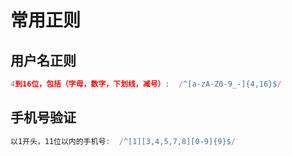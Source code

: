    # 常用正则

## 用户名正则

```js
4到16位，包括（字母，数字，下划线，减号）:	 /^[a-zA-Z0-9_-]{4,16}$/
```



## 手机号验证

```js
以1开头，11位以内的手机号:  /^[1][3,4,5,7,8][0-9]{9}$/ 	
```

